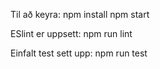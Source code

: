 Til að keyra: 
npm install
npm start

ESlint er uppsett:
npm run lint

Einfalt test sett upp:
npm run test